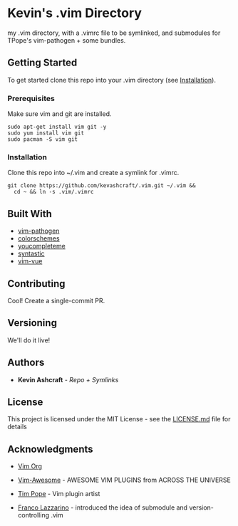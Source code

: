 # Kevin's .vim Directory

my .vim directory, with a .vimrc file to be symlinked, and submodules for TPope's vim-pathogen + some bundles. 

## Getting Started

To get started clone this repo into your .vim directory (see [Installation](#Installation)).

### Prerequisites

Make sure vim and git are installed.

```
sudo apt-get install vim git -y
sudo yum install vim git
sudo pacman -S vim git
```

### Installation
Clone this repo into ~/.vim and create a symlink for .vimrc.
```
git clone https://github.com/kevashcraft/.vim.git ~/.vim &&
  cd ~ && ln -s .vim/.vimrc
```

## Built With

* [vim-pathogen](https://github.com:tpope/vim-pathogen.git)
* [colorschemes](https://github.com/flazz/vim-colorschemes.git)
* [youcompleteme](https://github.com/valloric/youcompleteme)
* [syntastic](https://github.com:vim-syntastic/syntastic.git)
* [vim-vue](https://github.com:posva/vim-vue.git)

## Contributing

Cool! Create a single-commit PR.

## Versioning

We'll do it live!

## Authors

* **Kevin Ashcraft** - *Repo + Symlinks*

## License

This project is licensed under the MIT License - see the [LICENSE.md](LICENSE.md) file for details

## Acknowledgments

* [Vim Org](http://www.vim.org/)
* [Vim-Awesome](https://vimawesome.com) - AWESOME VIM PLUGINS from ACROSS THE UNIVERSE

* [Tim Pope](https://github.com/tpope) - Vim plugin artist 
* [Franco Lazzarino](https://github.com/flazz) - introduced the idea of submodule and version-controlling .vim

